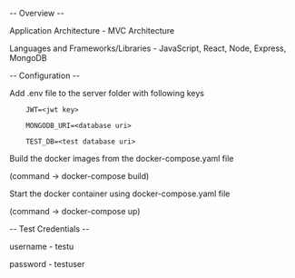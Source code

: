 -- Overview --

Application Architecture - MVC Architecture

Languages and Frameworks/Libraries - JavaScript, React, Node, Express, MongoDB


-- Configuration --

Add .env file to the server folder with following keys

        JWT=<jwt key>
        
        MONGODB_URI=<database uri>
        
        TEST_DB=<test database uri>
        

Build the docker images from the docker-compose.yaml file

(command -> docker-compose build)

Start the docker container using docker-compose.yaml file

(command -> docker-compose up)


-- Test Credentials --

username - testu

password - testuser
